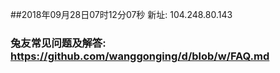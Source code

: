 ##2018年09月28日07时12分07秒 新址: 104.248.80.143
### 兔友常见问题及解答: https://github.com/wanggonging/d/blob/w/FAQ.md
